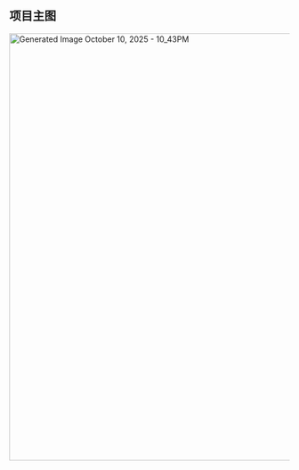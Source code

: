 ## 项目主图
<img width="1344" height="768" alt="Generated Image October 10, 2025 - 10_43PM" src="https://github.com/user-attachments/assets/02dfd5c0-3741-474b-ace9-333ec996d036" />
